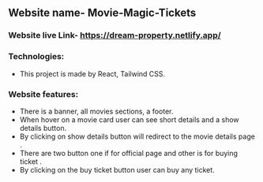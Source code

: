 ## Website name- Movie-Magic-Tickets

### Website live Link- https://dream-property.netlify.app/

### Technologies:

- This project is made by React, Tailwind CSS.

### Website features:

- There is a banner, all movies sections, a footer.
- When hover on a movie card user can see short details and a show details button.
- By clicking on show details button will redirect to the movie details page .
- There are two button one if for official page and other is for buying ticket .
- By clicking on the buy ticket button user can buy any ticket.
